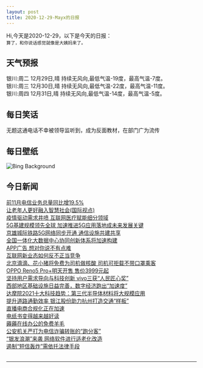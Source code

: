 ```yaml
---
layout: post
title: 2020-12-29-Mayx的日报
---
```


Hi,今天是2020-12-29，以下是今天的日报：<br><small>
算了，和你说话感觉就像是大姨妈来了。</small><!--more-->
## 天气预报
银川:周二 12月29日,晴 持续无风向,最低气温-19度，最高气温-7度。<br>银川:周三 12月30日,晴 持续无风向,最低气温-22度，最高气温-11度。<br>银川:周四 12月31日,晴 持续无风向,最低气温-14度，最高气温-5度。
## 每日笑话
无题这通电话不幸被领导监听到，成为反面教材，在部门广为流传
## 每日壁纸
![Bing Background](https://cn.bing.com/th?id=OHR.CanadaLynx_EN-US0499765045_1920x1080.jpg&rf=LaDigue_1920x1080.jpg&pid=hp "Canada lynx in Montana (© Alan and Sandy Carey/Minden Pictures)")
## 今日新闻

[前11月电信业务总量同比增19.5%](http://it.people.com.cn/n1/2020/1229/c1009-31982453.html)   
[让老年人更好融入智慧社会(国际视点)](http://it.people.com.cn/n1/2020/1229/c1009-31982452.html)   
[疫情驱动需求井喷 互联网医疗赋能细分领域](http://it.people.com.cn/n1/2020/1229/c1009-31982069.html)   
[5G基建规模领先全球 加速推进5G应用落地成未来发展关键](http://it.people.com.cn/n1/2020/1229/c1009-31982086.html)   
[京雄城际铁路5G网络同步开通 通信设施共建共享](http://it.people.com.cn/n1/2020/1229/c1009-31982117.html)   
[全国一体化大数据中心协同创新体系将加速构建](http://it.people.com.cn/n1/2020/1229/c1009-31981978.html)   
[APP广告 想对你说不有点难](http://it.people.com.cn/n1/2020/1229/c1009-31981979.html)   
[互联网新业态如何反不正当竞争](http://it.people.com.cn/n1/2020/1229/c1009-31981984.html)   
[北京滴滴、花小猪将免费为司机做核酸 司机可拒载不带口罩乘客](http://it.people.com.cn/n1/2020/1228/c1009-31981763.html)   
[OPPO Reno5 Pro+明天开售 售价3999元起](http://it.people.com.cn/n1/2020/1228/c1009-31981670.html)   
[坚持用户需求导向与科技创新 vivo三获“人民匠心奖”](http://it.people.com.cn/n1/2020/1228/c1009-31981669.html)   
[西部地区基础设施日益完善，数字经济跑出“加速度”](http://it.people.com.cn/n1/2020/1228/c1009-31981668.html)   
[达摩院2021十大科技趋势：第三代半导体材料将大规模应用](http://it.people.com.cn/n1/2020/1228/c1009-31981349.html)   
[提升道路通勤效率 银江股份助力杭州打造交通“样板”](http://it.people.com.cn/n1/2020/1228/c1009-31981345.html)   
[直播电商合规化正在加速](http://it.people.com.cn/n1/2020/1228/c1009-31980702.html)   
[电纸书变得越来越好读](http://it.people.com.cn/n1/2020/1228/c1009-31980707.html)   
[薅薅在线办公的免费羊毛](http://it.people.com.cn/n1/2020/1228/c1009-31980708.html)   
[公安机关严打为电信诈骗转账的“跑分客”](http://it.people.com.cn/n1/2020/1228/c1009-31980703.html)   
[“银发浪潮”来袭 网络软件进行适老化改造](http://it.people.com.cn/n1/2020/1228/c1009-31980725.html)   
[遏制“短信轰炸”需依托法律手段](http://it.people.com.cn/n1/2020/1228/c1009-31980711.html)   
<br />

***

<small></small>
